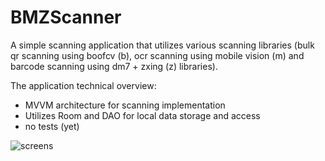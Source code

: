 # BMZScanner

A simple scanning application that utilizes various scanning libraries (bulk qr scanning using boofcv (b), ocr scanning using mobile vision (m) and barcode scanning using dm7 + zxing (z) libraries).


The application technical overview:
- MVVM architecture for scanning implementation
- Utilizes Room and DAO for local data storage and access
- no tests (yet)



![screens](https://livenlearnaday.github.io/assets/BMZScanner/screens.jpg)